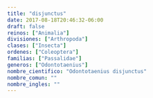 ```yaml
---
title: "disjunctus"
date: 2017-08-18T20:46:32-06:00
draft: false
reinos: ["Animalia"]
divisiones: ["Arthropoda"]
clases: ["Insecta"]
ordenes: ["Coleoptera"]
familias: ["Passalidae"]
generos: ["Odontotaenius"]
nombre_cientifico: "Odontotaenius disjunctus"
nombre_comun: ""
nombre_ingles: ""
---
```

